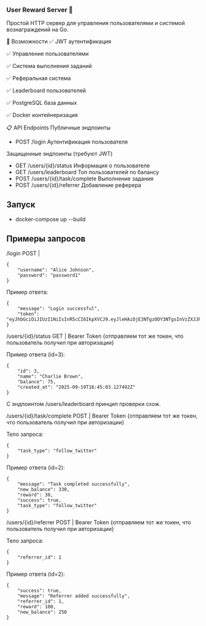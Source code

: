 ### User Reward Server 🎯
Простой HTTP сервер для управления пользователями и системой вознаграждений на Go.

🚀 Возможности
✅ JWT аутентификация

✅ Управление пользователями

✅ Система выполнения заданий

✅ Реферальная система

✅ Leaderboard пользователей

✅ PostgreSQL база данных

✅ Docker контейнеризация

📋 API Endpoints
Публичные эндпоинты
* POST	/login	Аутентификация пользователя

Защищенные эндпоинты (требуют JWT)
* GET	/users/{id}/status	Информация о пользователе
* GET	/users/leaderboard	Топ пользователей по балансу
* POST	/users/{id}/task/complete	Выполнение задания
* POST	/users/{id}/referrer	Добавление реферера

## Запуск 
* docker-compose up --build

## Примеры запросов

/login POST | 
```
{
    "username": "Alice Johnson",
    "password": "password1"
}
```
Пример ответа:
```
{
    "message": "Login successful",
    "token": "eyJhbGciOiJIUzI1NiIsInR5cCI6IkpXVCJ9.eyJleHAiOjE3NTgzODY3NTgsInVzZXJJRCI6MSwidXNlcm5hbWUiOiJBbGljZSBKb2huc29uIn0.qdHjwx3TQGtgqrULXba3ROSF3Pudv7utEYAlgoce8IA"
}
```
/users/{id}/status GET | Bearer Token {отправляем тот же токен, что пользователь получил при авторизации}

Пример ответа (id=3):
```
{
    "id": 3,
    "name": "Charlie Brown",
    "balance": 75,
    "created_at": "2025-09-19T16:45:03.127492Z"
}
```
C эндпоинтом /users/leaderboard принцип проверки схож.

/users/{id}/task/complete POST | Bearer Token {отправляем тот же токен, что пользователь получил при авторизации}

Тело запроса: 
```
{
    "task_type": "follow_twitter"
}
```
Пример ответа (id=2):
```
{
    "message": "Task completed successfully",
    "new_balance": 330,
    "reward": 30,
    "success": true,
    "task_type": "follow_twitter"
}
```
/users/{id}/referrer POST | Bearer Token {отправляем тот же токен, что пользователь получил при авторизации}

Тело запроса:
```
{
    "referrer_id": 1
}
```
Пример ответа (id=2):
```
{
    "success": true,
    "message": "Referrer added successfully",
    "referrer_id": 1,
    "reward": 100,
    "new_balance": 250
}
```

